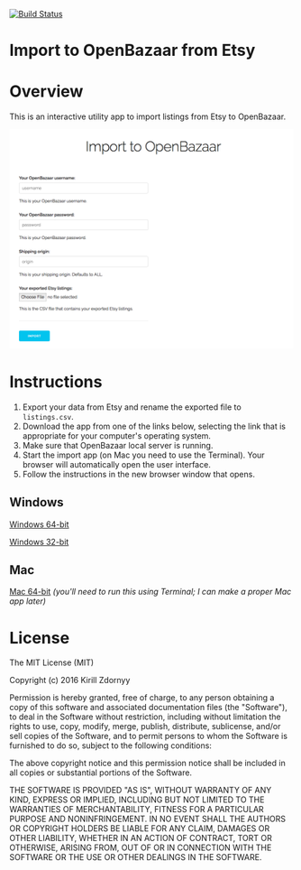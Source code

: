 [![Build Status](https://travis-ci.org/zkirill/openbazaar-etsy-import-golang.svg?branch=master)](https://travis-ci.org/zkirill/openbazaar-etsy-import-golang)

# Import to OpenBazaar from Etsy

# Overview

This is an interactive utility app to import listings from Etsy to OpenBazaar.

![import home page][logo]

# Instructions

1. Export your data from Etsy and rename the exported file to `listings.csv`.
1. Download the app from one of the links below, selecting the link that is appropriate for your computer's operating system.
1. Make sure that OpenBazaar local server is running.
1. Start the import app (on Mac you need to use the Terminal). Your browser will automatically open the user interface.
1. Follow the instructions in the new browser window that opens.

## Windows

[Windows 64-bit](https://github.com/zkirill/openbazaar-etsy-import-golang/releases/download/v0.0.1-alpha/import_etsy_ob_windows_amd64.exe)

[Windows 32-bit](https://github.com/zkirill/openbazaar-etsy-import-golang/releases/download/v0.0.1-alpha/import_etsy_ob_windows.exe)

## Mac

[Mac 64-bit](https://github.com/zkirill/openbazaar-etsy-import-golang/releases/download/v0.0.1-alpha/import_etsy_ob_darwin) _(you'll need to run this using Terminal; I can make a proper Mac app later)_

# License

The MIT License (MIT)

Copyright (c) 2016 Kirill Zdornyy

Permission is hereby granted, free of charge, to any person obtaining a copy
of this software and associated documentation files (the "Software"), to deal
in the Software without restriction, including without limitation the rights
to use, copy, modify, merge, publish, distribute, sublicense, and/or sell
copies of the Software, and to permit persons to whom the Software is
furnished to do so, subject to the following conditions:

The above copyright notice and this permission notice shall be included in all
copies or substantial portions of the Software.

THE SOFTWARE IS PROVIDED "AS IS", WITHOUT WARRANTY OF ANY KIND, EXPRESS OR
IMPLIED, INCLUDING BUT NOT LIMITED TO THE WARRANTIES OF MERCHANTABILITY,
FITNESS FOR A PARTICULAR PURPOSE AND NONINFRINGEMENT. IN NO EVENT SHALL THE
AUTHORS OR COPYRIGHT HOLDERS BE LIABLE FOR ANY CLAIM, DAMAGES OR OTHER
LIABILITY, WHETHER IN AN ACTION OF CONTRACT, TORT OR OTHERWISE, ARISING FROM,
OUT OF OR IN CONNECTION WITH THE SOFTWARE OR THE USE OR OTHER DEALINGS IN THE
SOFTWARE.

[logo]: https://raw.githubusercontent.com/zkirill/openbazaar-etsy-import-golang/master/screenshots/home.png "Home page"
